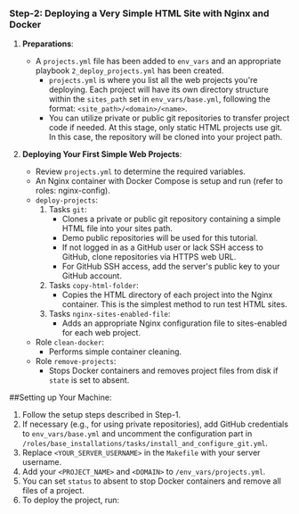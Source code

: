 ### Step-2: Deploying a Very Simple HTML Site with Nginx and Docker

1. **Preparations**:
   - A `projects.yml` file has been added to `env_vars` and an appropriate playbook `2_deploy_projects.yml` has been created.
     - `projects.yml` is where you list all the web projects you're deploying. Each project will have its own directory structure within the `sites_path` set in `env_vars/base.yml`, following the format: `<site_path>/<domain>/<name>`.
     - You can utilize private or public git repositories to transfer project code if needed. At this stage, only static HTML projects use git. In this case, the repository will be cloned into your project path.

2. **Deploying Your First Simple Web Projects**:
   - Review `projects.yml` to determine the required variables.
   - An Nginx container with Docker Compose is setup and run (refer to roles: nginx-config).
   - `deploy-projects`:
     1. Tasks `git`:
        * Clones a private or public git repository containing a simple HTML file into your sites path.
        * Demo public repositories will be used for this tutorial.
        * If not logged in as a GitHub user or lack SSH access to GitHub, clone repositories via HTTPS web URL.
        * For GitHub SSH access, add the server's public key to your GitHub account.
     2. Tasks `copy-html-folder`:
        * Copies the HTML directory of each project into the Nginx container. This is the simplest method to run test HTML sites.
     3. Tasks `nginx-sites-enabled-file`:
        * Adds an appropriate Nginx configuration file to sites-enabled for each web project.
   - Role `clean-docker`:
      * Performs simple container cleaning.
   - Role `remove-projects`:
      * Stops Docker containers and removes project files from disk if `state` is set to absent.

##Setting up Your Machine:
1. Follow the setup steps described in Step-1.
2. If necessary (e.g., for using private repositories), add GitHub credentials to `env_vars/base.yml` and uncomment the configuration part in `/roles/base_installations/tasks/install_and_configure_git.yml`.
3. Replace `<YOUR_SERVER_USERNAME>` in the `Makefile` with your server username.
4. Add your `<PROJECT_NAME>` and `<DOMAIN>` to `/env_vars/projects.yml`.
5. You can set `status` to absent to stop Docker containers and remove all files of a project.
6. To deploy the project, run:

